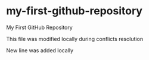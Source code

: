 # my-first-github-repository
My First GitHub Repository

This file was modified locally during conflicts resolution

New line was added locally
